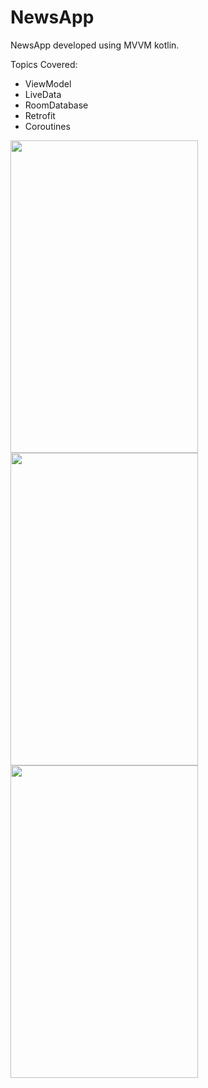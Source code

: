 
# NewsApp

NewsApp developed using MVVM kotlin.

Topics Covered:

- ViewModel
- LiveData
- RoomDatabase
- Retrofit
- Coroutines


<img src="https://user-images.githubusercontent.com/4945779/121785753-4de30f00-cbd9-11eb-85f6-bd175faa4b90.png" width="300" height="500">

<img src="https://user-images.githubusercontent.com/4945779/121785959-9ea73780-cbda-11eb-8c47-db8e22190220.png" width="300" height="500">

<img src="https://user-images.githubusercontent.com/4945779/121785946-74ee1080-cbda-11eb-8025-530605f016f3.png" width="300" height="500">


 


